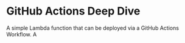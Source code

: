 # GitHub Actions Deep Dive

A simple Lambda function that can be deployed via a GitHub Actions Workflow. A
